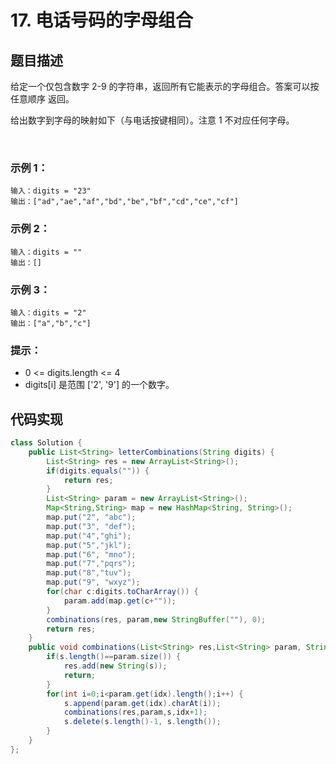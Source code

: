 # 17. 电话号码的字母组合

## 题目描述
给定一个仅包含数字 2-9 的字符串，返回所有它能表示的字母组合。答案可以按 任意顺序 返回。

给出数字到字母的映射如下（与电话按键相同）。注意 1 不对应任何字母。


 

### 示例 1：
```
输入：digits = "23"
输出：["ad","ae","af","bd","be","bf","cd","ce","cf"]
```
### 示例 2：
```
输入：digits = ""
输出：[]
```
### 示例 3：
```
输入：digits = "2"
输出：["a","b","c"]
```

### 提示：

 - 0 <= digits.length <= 4
 - digits[i] 是范围 ['2', '9'] 的一个数字。





## 代码实现
```Java
class Solution {
    public List<String> letterCombinations(String digits) {
        List<String> res = new ArrayList<String>();
		if(digits.equals("")) {
			return res;
		}
		List<String> param = new ArrayList<String>();
		Map<String,String> map = new HashMap<String, String>();
		map.put("2", "abc");
		map.put("3", "def");
		map.put("4","ghi");
		map.put("5","jkl");
		map.put("6", "mno");
		map.put("7","pqrs");
		map.put("8","tuv");
		map.put("9", "wxyz");
		for(char c:digits.toCharArray()) {
			param.add(map.get(c+""));
		}
		combinations(res, param,new StringBuffer(""), 0);
		return res;
    }
    public void combinations(List<String> res,List<String> param, StringBuffer s,int idx) {
		if(s.length()==param.size()) {
			res.add(new String(s));
			return;
		}
		for(int i=0;i<param.get(idx).length();i++) {
			s.append(param.get(idx).charAt(i));
			combinations(res,param,s,idx+1);
			s.delete(s.length()-1, s.length());
		}
	}
};
```